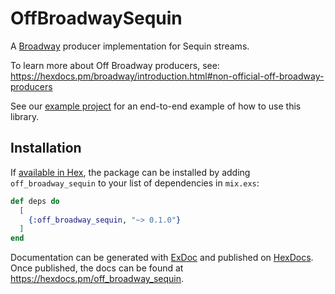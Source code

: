 # OffBroadwaySequin

A [Broadway](https://hexdocs.pm/broadway/introduction.html) producer implementation for Sequin streams.

To learn more about Off Broadway producers, see: https://hexdocs.pm/broadway/introduction.html#non-official-off-broadway-producers

See our [example project](https://github.com/sequinstream/sequin/tree/main/examples/elixir_broadway) for an end-to-end example of how to use this library.

## Installation

If [available in Hex](https://hex.pm/docs/publish), the package can be installed
by adding `off_broadway_sequin` to your list of dependencies in `mix.exs`:

```elixir
def deps do
  [
    {:off_broadway_sequin, "~> 0.1.0"}
  ]
end
```

Documentation can be generated with [ExDoc](https://github.com/elixir-lang/ex_doc)
and published on [HexDocs](https://hexdocs.pm). Once published, the docs can
be found at <https://hexdocs.pm/off_broadway_sequin>.
